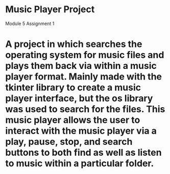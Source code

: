 # Music Player Project
Module 5 Assignment 1
# A project in which searches the operating system for music files and plays them back via within a music player format. Mainly made with the tkinter library to create a music player interface, but the os library was used to search for the files. This music player allows the user to interact with the music player via a play, pause, stop, and search buttons to both find as well as listen to music within a particular folder.
